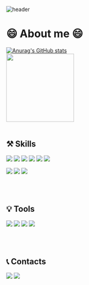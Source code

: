             
![header](https://capsule-render.vercel.app/api?type=Waving&color=gradient&customColorList=0,2,100&height=300&section=header&text=!%20BoubleJ's%20Github%20!&fontSize=60&fontColor=000000&descSize=30&desc=FrontEnd%20Developer&fontAlignY=40)

# 😄 About me 😄            
[![Anurag's GitHub stats](https://github-readme-stats.vercel.app/api?username=BoubleJ&theme=tokyonight)](https://github.com/anuraghazra/github-readme-stats)
<br>
<a href="https://github.com/BoubleJ"><img align="center" style="height:180px" src="https://github-readme-stats.vercel.app/api/top-langs/?username=BoubleJ&layout=compact&theme=nord&hide_border=true" /></a>
<br>
<br>

    
  
## ⚒ Skills

<img src="https://img.shields.io/badge/HTML5-E34F26?style=flat&logo=HTML5&logoColor=black"/> <img src="https://img.shields.io/badge/CSS3-1572B6?style=flat&logo=CSS3&logoColor=black"/> <img src="https://img.shields.io/badge/Javascript-FFD700?style=flat&logo=Javascript&logoColor=black"/> <img src="https://img.shields.io/badge/React-61DAFB?style=flat&logo=React&logoColor=black"/> <img src="https://img.shields.io/badge/Next.JS-000000?style=flat&logo=Next.JS&logoColor=white"/> <img src="https://img.shields.io/badge/Typescript-3178C6?style=flat&logo=typescript&logoColor=black"/> 

<img src="https://img.shields.io/badge/Tailwindcss-06B6D4?style=flat&logo=tailwindcss&logoColor=black"/> <img src="https://img.shields.io/badge/Sass-CC6699?style=flat&logo=Sass&logoColor=black"/>    <img src="https://img.shields.io/badge/Shadcn/ui-000000?style=flat&logo=Shadcn/ui&logoColor=white"/>

<br>
<br>

## 💡 Tools  
<img src="https://img.shields.io/badge/Git-F05032?style=flat&logo=git&logoColor=black"/>  <img src="https://img.shields.io/badge/GitHub-181717?style=flat&logo=github&logoColor=white"/>   <img src="https://img.shields.io/badge/Notion-000000?style=flat&logo=notion&logoColor=white"/>  <img src="https://img.shields.io/badge/VScode-007ACC?style=flat&logo=visualstudiocode&logoColor=black"/>   

<br>   
<br>    
     
## 📞 Contacts
<img src="https://img.shields.io/badge/Gmail-EA4335?style=flat&logo=gmail&logoColor=black"/>    <img src="https://img.shields.io/badge/LinkedIn-0A66C2?style=flat&logo=LinkedIn&logoColor=black"/>  



<!-- 차후 추가할 라벨들 <img src="https://img.shields.io/badge/GraphQL-E10098?style=flat&logo=graphQL&logoColor=black"/>  <img src="https://img.shields.io/badge/Node.js-339933?style=flat&logo=node.js&logoColor=black"/>  <img src="https://img.shields.io/badge/Redux-764ABC?style=flat&logo=Redux&logoColor=black"/>   <img src="https://img.shields.io/badge/ReactQuery-FF4154?style=flat&logo=ReactQuery&logoColor=black"/>  <img src="https://img.shields.io/badge/Figma-F24E1E?style=flat&logo=figma&logoColor=black"/>    <img src="https://img.shields.io/badge/MUI-007FFF?style=flat&logo=MUI&logoColor=black"/>    <img src="https://img.shields.io/badge/BootStrap-7952B3?style=flat&logo=bootstrap&logoColor=black"/>  <img src="https://img.shields.io/badge/Gatsby-663399?style=flat&logo=Gatsby&logoColor=black"/>   <img src="https://img.shields.io/badge/styled_components-DB7093?style=flat&logo=styledcomponents&logoColor=black"/>  -->




